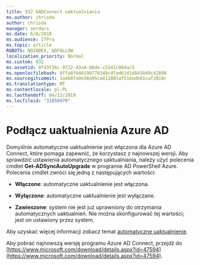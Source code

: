 ```yaml
---
title: 932 AADConnect uaktualniania
ms.author: chrisda
author: chrisda
manager: serdars
ms.date: 6/8/2018
ms.audience: ITPro
ms.topic: article
ROBOTS: NOINDEX, NOFOLLOW
localization_priority: Normal
ms.custom: 932
ms.assetid: 8f43f36c-9722-43a4-b0de-c5341c06dac5
ms.openlocfilehash: 8ffa8f64019077034bc4fad61d1d843849c42898
ms.sourcegitcommit: 1a4b8fa9e38a95ca811085af516edb81caf2018c
ms.translationtype: MT
ms.contentlocale: pl-PL
ms.lasthandoff: 04/13/2019
ms.locfileid: "31858970"
---
```

# <a name="upgrade-azure-ad-connect"></a>Podłącz uaktualnienia Azure AD

Domyślnie automatyczne uaktualnienie jest włączona dla Azure AD Connect, które pomaga zapewnić, że korzystasz z najnowszej wersji. Aby sprawdzić ustawienia automatycznego uaktualniania, należy użyć polecenia cmdlet **Get-ADSyncAutoUpgrade** w programie AD PowerShell Azure. Polecenia cmdlet zwróci się jedną z następujących wartości: 

- **Włączone**: automatyczne uaktualnienie jest włączona.

- **Wyłączone**: automatyczne uaktualnienie jest wyłączane.

- **Zawieszone**: system nie jest już uprawniony do otrzymania automatycznych uaktualnień. Nie można skonfigurować tej wartości; jest on ustawiony przez system. 

Aby uzyskać więcej informacji zobacz temat [automatyczne uaktualnienie](https://docs.microsoft.com/azure/active-directory/connect/active-directory-aadconnect-feature-automatic-upgrade).

Aby pobrać najnowszą wersję programu Azure AD Connect, przejdź do [https://www.microsoft.com/download/details.aspx?id=47594](https://www.microsoft.com/download/details.aspx?id=47594).
